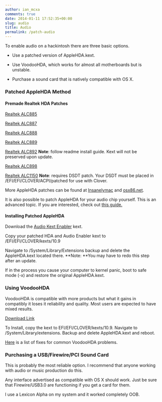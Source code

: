 ```yaml
---
author: ian_mcxa
comments: true
date: 2014-01-11 17:52:35+00:00
slug: audio
title: Audio
permalink: /patch-audio
---
```


To enable audio on a hackintosh there are three basic options.



	
  * Use a patched version of AppleHDA.kext.

	
  * Use VoodooHDA, which works for almost all motherboards but is unstable.

	
  * Purchase a sound card that is natively compatible with OS X.




### Patched AppleHDA Method




#### Premade Realtek HDA Patches


[Realtek ALC885](http://www.insanelymac.com/forum/files/file/131-realtek-alc885-applehda-audio/)

[Realtek ALC887](http://www.insanelymac.com/forum/files/file/129-realtek-alc887-applehda-audio/)

[Realtek ALC888](http://www.insanelymac.com/forum/files/file/130-realtek-alc888-applehda-audio/)

[Realtek ALC889](http://www.insanelymac.com/forum/files/file/124-realtek-alc889-applehda-audio/)

[Realtek ALC892](https://github.com/toleda/audio_ALC892) **Note**: follow readme install guide. Kext will not be preserved upon update.

[Realtek ALC898](http://www.insanelymac.com/forum/files/file/164-applehda-for-alc898-109/)

[Realtek ALC1150](http://www.insanelymac.com/forum/files/file/143-applehda-for-alc1150-1091/) **Note**: requires DSDT patch. Your DSDT must be placed in /EFI/EFI/CLOVER/ACPI/patched for use with Clover.

More AppleHDA patches can be found at [Insanelymac](http://www.insanelymac.com/forum/files/category/4-audio/?sort_order=DESC&sort_key=file_updated&num=10) and [osx86.net](http://www.osx86.net/files/category/9-audio/).

It is also possible to patch AppleHDA for your audio chip yourself. This is an advanced topic. If you are interested, check out [this guide.](http://www.insanelymac.com/forum/topic/295001-guide-to-patch-applehda-for-your-codec/)


#### Installing Patched AppleHDA


Download the [Audio Kext Enabler](https://github.com/toleda/audio_kext_enabler) kext.

Copy your patched HDA and Audio Enabler kext to /EFI/EFI/CLOVER/kexts/10.9

Navigate to /System/Library/Extensions backup and delete the AppleHDA.kext located there. **Note: **You may have to redo this step after an update.

If in the process you cause your computer to kernel panic, boot to safe mode (-x) and restore the original AppleHDA.kext.


### Using VoodooHDA


VoodooHDA is compatible with more products but what it gains in compatibly it loses it reliability and quality. Most users are expected to have mixed results.

[Download Link](http://sourceforge.net/projects/voodoohda/)

To Install, copy the kext to EFI/EFI/CLOVER/kexts/10.9. Navigate to /System/Library/extensions. Backup and delete AppleHDA.kext and reboot.

[Here](http://www.insanelymac.com/forum/topic/267905-voodoohda-common-problems/) is a list of fixes for common VoodooHDA problems.


### Purchasing a USB/Firewire/PCI Sound Card


This is probably the most reliable option. I recommend that anyone working with audio or music production do this.

Any interface advertised as compatible with OS X should work. Just be sure that Firewire/USB3.0 are functioning if you get a card for them.

I use a Lexicon Alpha on my system and it worked completely OOB.
